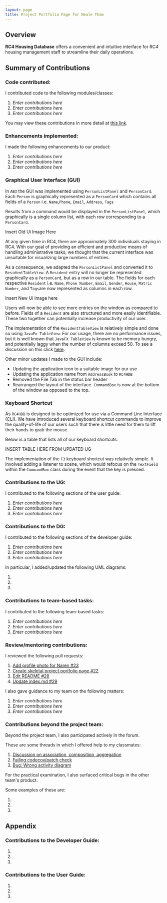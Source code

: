 ```yaml
---
layout: page
title: Project Portfolio Page for Neale Tham
---
```


## Overview

**RC4 Housing Database** offers a convenient and intuitive interface for RC4 housing management staff to streamline their daily operations.
## Summary of Contributions

### Code contributed:

I contributed code to the following modules/classes:
1. *Enter contributions here*
2. *Enter contributions here*
3. *Enter contributions here*

You may view these contributions in more detail at [this link](https://nus-cs2103-ay2223s1.github.io/tp-dashboard/?search=nealetham&breakdown=true).

<!-- Please replace the placeholder in the above URL with your github username. -->

### Enhancements implemented:

I made the following enhancements to our product:
1. *Enter contributions here*
2. *Enter contributions here*
3. *Enter contributions here*

### Graphical User Interface (GUI)

In `AB3` the GUI was implemented using `PersonListPanel` and `PersonCard`. Each `Person` is graphically represented as
a `PersonCard` which contains all fields of a `Person` i.e. `Name`,`Phone`, `Email`, `Address`, `Tags`

Results from a command would be displayed in the `PersonListPanel`, which graphically is a single column list,
with each row corresponding to a `PersonCard`.

Insert Old Ui Image Here

At any given time in RC4, there are approximately 300 individuals staying in RC4. With our goal of providing an
efficient and productive means of handling administrative tasks, we thought that the current interface was unsuitable
for visualizing large numbers of entries.

As a consequence, we adapted the `PersonListPanel` and converted it to `ResidentTableView`. A `Resident` entry will no
longer be represented graphically as a `PersonCard`, but as a row in our table. The fields for each respective
`Resident` i.e. `Name`, `Phone Number`, `Email`, `Gender`, `House`, `Matric Number`, and `Tags`are now represented as
columns in each row.

Insert New Ui Image here

Users will now be able to see more entries on the window as compared to before. Fields of a `Resident` are also
structured and more easily identifiable. These two together can potentially increase productivity of our user.

The implementation of the `ResidentTableView` is relatively simple and done so using `JavaFx TableView`. For our usage,
there are no performance issues, but it is well known that `JavaFX TableView` is known to be memory hungry, and
potentially laggy when the number of columns exceed 50. To see a discussion on this click
[here](https://github.com/javafxports/openjdk-jfx/issues/409).


Other minor updates I made to the GUI include:
* Updating the application icon to a suitable image for our use
* Updating the application name from `AddressBook` to `RC4HDB`
* Removed the File Tab in the status bar header
* Rearranged the layout of the interface. `CommandBox` is now at the bottom of the window as opposed to the top.


### Keyboard Shortcut

As `RC4HDB` is designed to be optimized for use via a Command Line Interface (CLI). We have introduced several
keyboard shortcut commands to improve the quality-of-life of our users such that there is little need for them to lift
their hands to grab the mouse.

Below is a table that lists all of our keyboard shortcuts:

INSERT TABLE HERE FROM UPDATED UG

The implementation of the `F3` keyboard shortcut was relatively simple. It involved adding a listener to scene, which
would refocus on the `TextField` within the `CommandBox` class during the event that the key
is pressed.


### Contributions to the UG:

I contributed to the following sections of the user guide:
1. *Enter contributions here*
2. *Enter contributions here*
3. *Enter contributions here*

### Contributions to the DG:

I contributed to the following sections of the developer guide:
1. *Enter contributions here*
2. *Enter contributions here*
3. *Enter contributions here*

In particular, I added/updated the following UML diagrams:
1. []()
2. []()
3. []()

<!-- Provide links to the diagrams in the appendix at the bottom of the page -->

### Contributions to team-based tasks:

I contributed to the following team-based tasks:
1. *Enter contributions here*
2. *Enter contributions here*
3. *Enter contributions here*

### Review/mentoring contributions:

I reviewed the following pull requests:
1. [Add profile photo for Naren #23](https://github.com/AY2223S1-CS2103T-W12-3/tp/pull/23)
2. [Create skeletal project portfolio page #22](https://github.com/AY2223S1-CS2103T-W12-3/tp/pull/22)
3. [Edit README #28](https://github.com/AY2223S1-CS2103T-W12-3/tp/pull/28)
4. [Update index.md #29](https://github.com/AY2223S1-CS2103T-W12-3/tp/pull/29)

I also gave guidance to my team on the following matters:
1. *Enter contributions here*
2. *Enter contributions here*
3. *Enter contributions here*

### Contributions beyond the project team:

Beyond the project team, I also participated actively in the forum.

These are some threads in which I offered help to my classmates:
1. [Discussion on association, composition, aggregation](https://github.com/nus-cs2103-AY2223S1/forum/issues/86#issuecomment-1229400456)
2. [Failing codecov/patch check](https://github.com/nus-cs2103-AY2223S1/forum/issues/330)
3. [Bug: Wrong activity diagram](https://github.com/nus-cs2103-AY2223S1/forum/issues/338)

<!-- Provide links to the threads here -->

For the practical examination, I also surfaced critical bugs in the other team's product.

Some examples of these are:
1. []()
2. []()
3. []()

## Appendix

### Contributions to the Developer Guide:

1. ![]()
2. ![]()
3. ![]()

<!-- Embed the diagrams here -->

### Contributions to the User Guide:

1. ![]()
2. ![]()
3. ![]()

<!-- Embed the diagrams here -->
